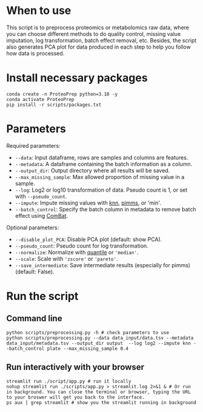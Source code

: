 # When to use
This script is to preprocess proteomics or metabolomics raw data, where you can choose different methods to do quality control, missing value imputation, log transformation, batch effect removal, etc. 
Besides, the script also generates PCA plot for data produced in each step to help you follow how data is processed. 
# Install necessary packages
```
conda create -n ProteoPrep python=3.10 -y
conda activate ProteoPrep
pip install -r scripts/packages.txt
```
# Parameters

Required parameters:

- `--data`: Input dataframe, rows are samples and columns are features.
- `--metadata`: A dataframe containing the batch information as a column.
- `--output_dir`: Output directory where all results will be saved.  
- `--max_missing_sample`: Max allowed proportion of missing value in a sample. 
- `--log`: Log2 or log10 transformation of data. Pseudo count is 1, or set with `--pseudo_count`.
- `--impute`: Impute missing values with [knn](https://scikit-learn.org/stable/modules/impute.html), [pimms](https://github.com/RasmussenLab/pimms), or 'min'. 
- `--batch_control`: Specify the batch column in metadata to remove batch effect using [ComBat](https://github.com/epigenelabs/inmoose).

Optional parameters:

- `--disable_plot_PCA`: Disable PCA plot (default: show PCA).
- `--pseudo_count`: Pseudo count for log transformation.
- `--normalize`: Normalize with [quantile](https://scikit-learn.org/stable/modules/generated/sklearn.preprocessing.quantile_transform.html) or `'median'`.
- `--scale`: Scale with `'zscore'` or `'pareto'`.
- `--save_intermediate`: Save intermediate results (especially for pimms) (default: False).

# Run the script

## Command line 
```
python scripts/preprocessing.py -h # check parameters to use
python scripts/preprocessing.py --data data_input/data.tsv --metadata data_input/metadata.tsv --output_dir output  --log log2 --impute knn --batch_control plate --max_missing_sample 0.4
```

## Run interactively with your browser 

```
streamlit run ./script/app.py # run it locally
nohup streamlit run ./scripts/app.py > streamlit.log 2>&1 & # Or run in background. You can close the terminal or browser, typing the URL to your broswer will get you back to the interface.
ps aux | grep streamlit # show you the streamlit running in background 
```



